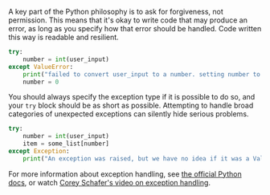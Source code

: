 A key part of the Python philosophy is to ask for forgiveness, not permission. This means that it's okay to write code that may produce an error, as long as you specify how that error should be handled. Code written this way is readable and resilient.
```py
try:
    number = int(user_input)
except ValueError:
    print("failed to convert user_input to a number. setting number to 0.")
    number = 0
```
You should always specify the exception type if it is possible to do so, and your `try` block should be as short as possible. Attempting to handle broad categories of unexpected exceptions can silently hide serious problems.
```py
try:
    number = int(user_input)
    item = some_list[number]
except Exception:
    print("An exception was raised, but we have no idea if it was a ValueError or an IndexError.")
```
For more information about exception handling, see [the official Python docs](https://docs.python.org/3/tutorial/errors.html), or watch [Corey Schafer's video on exception handling](https://www.youtube.com/watch?v=NIWwJbo-9_8).
